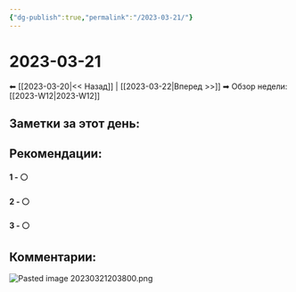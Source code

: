 ```yaml
---
{"dg-publish":true,"permalink":"/2023-03-21/"}
---
```


# 2023-03-21

⬅  [[2023-03-20\|<<  Назад]] | [[2023-03-22\|Вперед >>]]  ➡
Обзор недели: [[2023-W12\|2023-W12]]


## Заметки за этот день:



## Рекомендации:

#### 1 - ⚪ 

#### 2 - ⚪ 

#### 3 - ⚪ 


## Комментарии:

![Pasted image 20230321203800.png](/img/user/Pasted%20image%2020230321203800.png)
